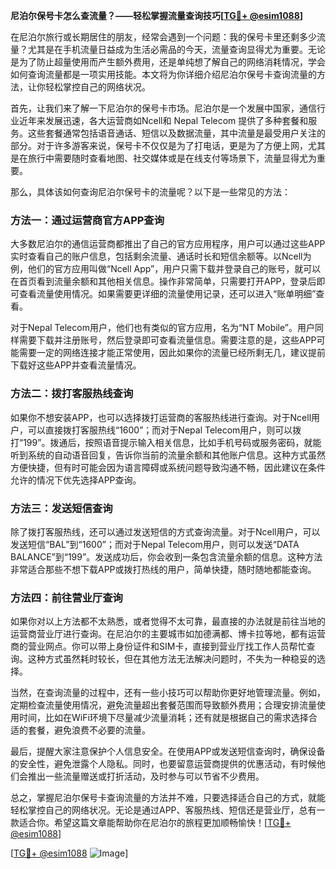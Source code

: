 **尼泊尔保号卡怎么查流量？——轻松掌握流量查询技巧[[TG💪+ @esim1088](https://t.me/s/esim1088)]**

在尼泊尔旅行或长期居住的朋友，经常会遇到一个问题：我的保号卡里还剩多少流量？尤其是在手机流量日益成为生活必需品的今天，流量查询显得尤为重要。无论是为了防止超量使用而产生额外费用，还是单纯想了解自己的网络消耗情况，学会如何查询流量都是一项实用技能。本文将为你详细介绍尼泊尔保号卡查询流量的方法，让你轻松掌控自己的网络状况。

首先，让我们来了解一下尼泊尔的保号卡市场。尼泊尔是一个发展中国家，通信行业近年来发展迅速，各大运营商如Ncell和 Nepal Telecom 提供了多种套餐和服务。这些套餐通常包括语音通话、短信以及数据流量，其中流量是最受用户关注的部分。对于许多游客来说，保号卡不仅仅是为了打电话，更是为了方便上网，尤其是在旅行中需要随时查看地图、社交媒体或是在线支付等场景下，流量显得尤为重要。

那么，具体该如何查询尼泊尔保号卡的流量呢？以下是一些常见的方法：

### 方法一：通过运营商官方APP查询

大多数尼泊尔的通信运营商都推出了自己的官方应用程序，用户可以通过这些APP实时查看自己的账户信息，包括剩余流量、通话时长和短信余额等。以Ncell为例，他们的官方应用叫做“Ncell App”，用户只需下载并登录自己的账号，就可以在首页看到流量余额和其他相关信息。操作非常简单，只需要打开APP，登录后即可查看流量使用情况。如果需要更详细的流量使用记录，还可以进入“账单明细”查看。

对于Nepal Telecom用户，他们也有类似的官方应用，名为“NT Mobile”。用户同样需要下载并注册账号，然后登录即可查看流量信息。需要注意的是，这些APP可能需要一定的网络连接才能正常使用，因此如果你的流量已经所剩无几，建议提前下载好这些APP并查看流量情况。

### 方法二：拨打客服热线查询

如果你不想安装APP，也可以选择拨打运营商的客服热线进行查询。对于Ncell用户，可以直接拨打客服热线“1600”；而对于Nepal Telecom用户，则可以拨打“199”。拨通后，按照语音提示输入相关信息，比如手机号码或服务密码，就能听到系统的自动语音回复，告诉你当前的流量余额和其他账户信息。这种方式虽然方便快捷，但有时可能会因为语言障碍或系统问题导致沟通不畅，因此建议在条件允许的情况下优先选择APP查询。

### 方法三：发送短信查询

除了拨打客服热线，还可以通过发送短信的方式查询流量。对于Ncell用户，可以发送短信“BAL”到“1600”；而对于Nepal Telecom用户，则可以发送“DATA BALANCE”到“199”。发送成功后，你会收到一条包含流量余额的信息。这种方法非常适合那些不想下载APP或拨打热线的用户，简单快捷，随时随地都能查询。

### 方法四：前往营业厅查询

如果你对以上方法都不太熟悉，或者觉得不太可靠，最直接的办法就是前往当地的运营商营业厅进行查询。在尼泊尔的主要城市如加德满都、博卡拉等地，都有运营商的营业网点。你可以带上身份证件和SIM卡，直接到营业厅找工作人员帮忙查询。这种方式虽然耗时较长，但在其他方法无法解决问题时，不失为一种稳妥的选择。

当然，在查询流量的过程中，还有一些小技巧可以帮助你更好地管理流量。例如，定期检查流量使用情况，避免流量超出套餐范围而导致额外费用；合理安排流量使用时间，比如在WiFi环境下尽量减少流量消耗；还有就是根据自己的需求选择合适的套餐，避免浪费不必要的流量。

最后，提醒大家注意保护个人信息安全。在使用APP或发送短信查询时，确保设备的安全性，避免泄露个人隐私。同时，也要留意运营商提供的优惠活动，有时候他们会推出一些流量赠送或打折活动，及时参与可以节省不少费用。

总之，掌握尼泊尔保号卡查询流量的方法并不难，只要选择适合自己的方式，就能轻松掌控自己的网络状况。无论是通过APP、客服热线、短信还是营业厅，总有一款适合你。希望这篇文章能帮助你在尼泊尔的旅程更加顺畅愉快！[[TG💪+ @esim1088](https://t.me/s/esim1088)]

[[TG💪+ @esim1088](https://t.me/s/esim1088) ![Image](https://i.postimg.cc/4NQfJmqS/Snipaste-2025-05-13-00-14-12.png)]